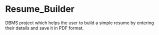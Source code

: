 # Resume_Builder
DBMS project which helps the user to build a simple resume by entering their details and save it in PDF format.
